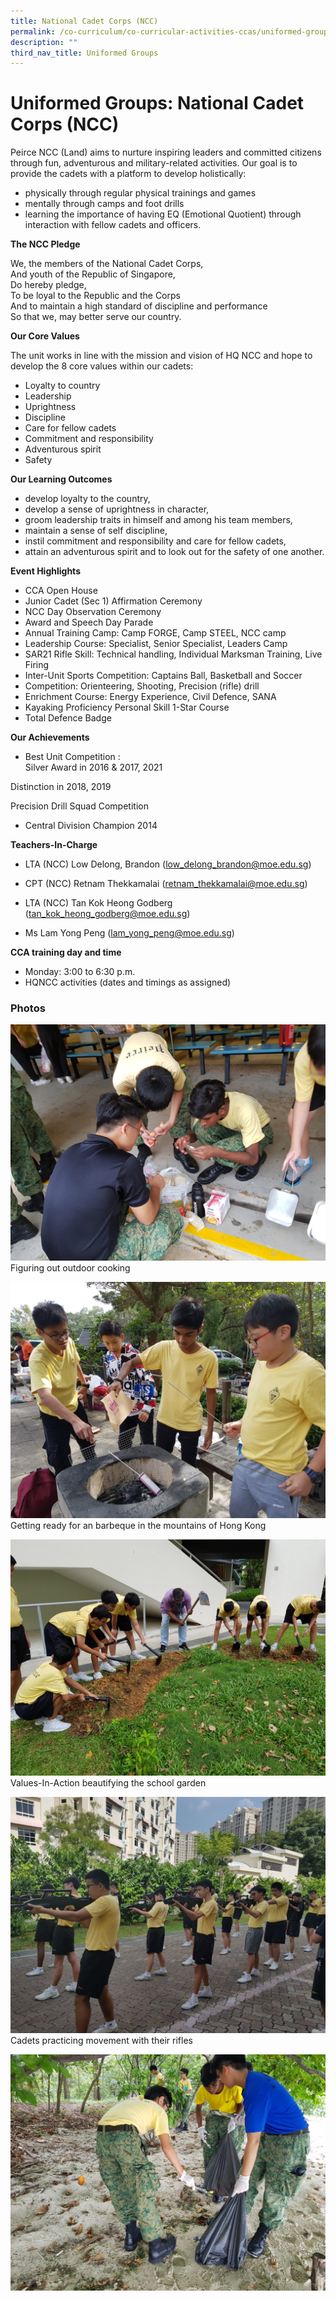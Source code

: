 ```yaml
---
title: National Cadet Corps (NCC)
permalink: /co-curriculum/co-curricular-activities-ccas/uniformed-groups-national-cadet-corps-ncc/
description: ""
third_nav_title: Uniformed Groups
---
```

# **Uniformed Groups: National Cadet Corps (NCC)**

Peirce NCC (Land) aims to nurture inspiring leaders and committed citizens through fun, adventurous and military-related activities. Our goal is to provide the cadets with a platform to develop holistically: 

*   physically through regular physical trainings and games
*   mentally through camps and foot drills 
*   learning the importance of having EQ (Emotional Quotient) through interaction with fellow cadets and officers.

**The NCC Pledge**   

We, the members of the National Cadet Corps,   
And youth of the Republic of Singapore,   
Do hereby pledge,    
To be loyal to the Republic and the Corps   
And to maintain a high standard of discipline and performance    
So that we, may better serve our country.

**Our Core Values**

The unit works in line with the mission and vision of HQ NCC and hope to develop the 8 core values within our cadets:

*   Loyalty to country
*   Leadership
*   Uprightness
*   Discipline
*   Care for fellow cadets
*   Commitment and responsibility
*   Adventurous spirit
*   Safety

**Our Learning Outcomes**

*   develop loyalty to the country,
*   develop a sense of uprightness in character,
*   groom leadership traits in himself and among his team members,
*   maintain a sense of self discipline,
*   instil commitment and responsibility and care for fellow cadets,
*   attain an adventurous spirit and to look out for the safety of one another.

**Event Highlights**

*   CCA Open House
*   Junior Cadet (Sec 1) Affirmation Ceremony
*   NCC Day Observation Ceremony
*   Award and Speech Day Parade
*   Annual Training Camp: Camp FORGE, Camp STEEL, NCC camp
*   Leadership Course: Specialist, Senior Specialist, Leaders Camp
*   SAR21 Rifle Skill: Technical handling, Individual Marksman Training, Live Firing
*   Inter-Unit Sports Competition: Captains Ball, Basketball and Soccer
*   Competition: Orienteering, Shooting, Precision (rifle) drill
*   Enrichment Course: Energy Experience, Civil Defence, SANA
*   Kayaking Proficiency Personal Skill 1-Star Course
*   Total Defence Badge

**Our Achievements**

*   Best Unit Competition :  
    Silver Award in 2016 & 2017, 2021  

Distinction in 2018, 2019

Precision Drill Squad Competition

*   Central Division Champion 2014

**Teachers-In-Charge**

*   LTA (NCC) Low Delong, Brandon ([low\_delong\_brandon@moe.edu.sg](mailto:low_delong_brandon@moe.edu.sg))
*   CPT (NCC) Retnam Thekkamalai ([retnam\_thekkamalai@moe.edu.sg](mailto:retnam_thekkamalai@moe.edu.sg))
*   LTA (NCC) Tan Kok Heong Godberg ([tan\_kok\_heong\_godberg@moe.edu.sg](mailto:tan_kok_heong_godberg@moe.edu.sg))  
    
*   Ms Lam Yong Peng ([lam\_yong\_peng@moe.edu.sg](mailto:lam_yong_peng@moe.edu.sg))

**CCA training day and time**

*   Monday: 3:00 to 6:30 p.m.
*   HQNCC activities (dates and timings as assigned)

### Photos

![](/images/Photo-1-1-scaled.jpg)
Figuring out outdoor cooking

![](/images/Photo-2-1-scaled.jpg)
Getting ready for an barbeque in the mountains of Hong Kong

![](/images/Photo-3-1-scaled.jpg)
Values-In-Action beautifying the school garden

![](/images/Photo-4-2-scaled.jpg)
Cadets practicing movement with their rifles

![](/images/Photo-5-2-scaled.jpg)